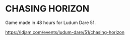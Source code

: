# CHASING HORIZON

Game made in 48 hours for Ludum Dare 51.

https://ldjam.com/events/ludum-dare/51/chasing-horizon
